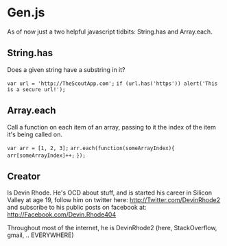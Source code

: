 Gen.js
=================

As of now just a two helpful javascript tidbits: String.has and Array.each.

String.has
----------

Does a given string have a substring in it?

`var url = 'http://TheScoutApp.com';`
`if (url.has('https')) alert('This is a secure url!');`


Array.each
-----------

Call a function on each item of an array, passing to it the index of the item it's being called on.

`var arr = [1, 2, 3];`
`arr.each(function(someArrayIndex){`
`  arr[someArrayIndex]++;`
`});`

Creator
---------------

Is Devin Rhode. He's OCD about stuff, and is started his career in Silicon Valley at age 19, follow him on twitter here: http://Twitter.com/DevinRhode2 and subscribe to his public posts on facebook at: http://Facebook.com/Devin.Rhode404

Throughout most of the internet, he is DevinRhode2 (here, StackOverflow, gmail, .. EVERYWHERE)